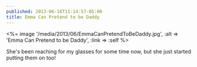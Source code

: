 ```yaml
---
published: 2013-06-16T11:14:57-05:00
title: Emma Can Pretend to be Daddy
---
```

<%= image '/media/2013/06/EmmaCanPretendToBeDaddy.jpg', :alt => 'Emma Can Pretend to be Daddy', :link => :self %>

She's been reaching for my glasses for some time now, but she just started putting them on too!